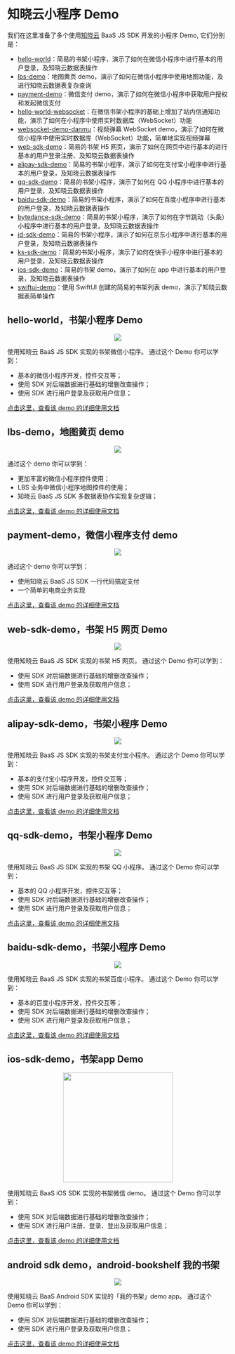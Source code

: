 # 知晓云小程序 Demo

我们在这里准备了多个使用[知晓云](https://cloud.minapp.com) BaaS JS SDK 开发的小程序 Demo, 它们分别是：

- [hello-world](hello-world/)：简易的书架小程序，演示了如何在微信小程序中进行基本的用户登录，及知晓云数据表操作
- [lbs-demo](lbs-demo/)：地图黄页 demo，演示了如何在微信小程序中使用地图功能，及进行知晓云数据表复杂查询
- [payment-demo](payment-demo/)：微信支付 demo，演示了如何在微信小程序中获取用户授权和发起微信支付
- [hello-world-websocket](hello-world-websocket/)：在微信书架小程序的基础上增加了站内信通知功能，演示了如何在小程序中使用实时数据库（WebSocket）功能
- [websocket-demo-danmu](websocket-demo-danmu/)：视频弹幕 WebSocket demo，演示了如何在微信小程序中使用实时数据库（WebSocket）功能，简单地实现视频弹幕
- [web-sdk-demo](web-sdk-demo/)：简易的书架 H5 网页，演示了如何在网页中进行基本的进行基本的用户登录注册、及知晓云数据表操作
- [alipay-sdk-demo](alipay-sdk-demo/)：简易的书架小程序，演示了如何在支付宝小程序中进行基本的用户登录，及知晓云数据表操作
- [qq-sdk-demo](qq-sdk-demo/)：简易的书架小程序，演示了如何在 QQ 小程序中进行基本的用户登录，及知晓云数据表操作
- [baidu-sdk-demo](baidu-sdk-demo/)：简易的书架小程序，演示了如何在百度小程序中进行基本的用户登录，及知晓云数据表操作
- [bytedance-sdk-demo](bytedance-sdk-demo/)：简易的书架小程序，演示了如何在字节跳动（头条）小程序中进行基本的用户登录，及知晓云数据表操作
- [jd-sdk-demo](jd-sdk-demo/)：简易的书架小程序，演示了如何在京东小程序中进行基本的用户登录，及知晓云数据表操作
- [ks-sdk-demo](ks-sdk-demo/)：简易的书架小程序，演示了如何在快手小程序中进行基本的用户登录，及知晓云数据表操作
- [ios-sdk-demo](ios-sdk-demo/)：简易的书架 demo，演示了如何在 app 中进行基本的用户登录，及知晓云数据表操作
- [swiftui-demo](swiftui-demo/)：使用 SwiftUI 创建的简易的书架列表 demo，演示了知晓云数据表简单操作


## hello-world，书架小程序 Demo

<p align="center"><img src="assets/hello-world.png" /></p>

使用知晓云 BaaS JS SDK 实现的书架微信小程序。
通过这个 Demo 你可以学到：

- 基本的微信小程序开发，控件交互等；
- 使用 SDK 对后端数据进行基础的增删改查操作；
- 使用 SDK 进行用户登录及获取用户信息；

[点击这里，查看该 demo 的详细使用文档](hello-world/README.md)


## lbs-demo，地图黄页 demo

<p align="center"><img src="assets/lbs-demo.png" /></p>

通过这个 demo 你可以学到：

- 更加丰富的微信小程序控件使用；
- LBS 业务中微信小程序地图控件的使用；
- 知晓云 BaaS JS SDK 多数据表协作实现复杂逻辑；

[点击这里，查看该 demo 的详细使用文档](lbs-demo/README.md)


## payment-demo，微信小程序支付 demo

<p align="center"><img src="assets/payment-demo.png" /></p>

通过这个 demo 你可以学到：

- 使用知晓云 BaaS JS SDK 一行代码搞定支付
- 一个简单的电商业务实现

[点击这里，查看该 demo 的详细使用文档](payment-demo/README.md)

## web-sdk-demo，书架 H5 网页 Demo

<p align="center"><img src="assets/web-sdk-demo.png" /></p>

使用知晓云 BaaS JS SDK 实现的书架 H5 网页。
通过这个 Demo 你可以学到：

- 使用 SDK 对后端数据进行基础的增删改查操作；
- 使用 SDK 进行用户登录及获取用户信息；

[点击这里，查看该 demo 的详细使用文档](web-sdk-demo/README.md)

## alipay-sdk-demo，书架小程序 Demo

<p align="center"><img src="assets/alipay-sdk-demo.png" /></p>

使用知晓云 BaaS JS SDK 实现的书架支付宝小程序。
通过这个 Demo 你可以学到：

- 基本的支付宝小程序开发，控件交互等；
- 使用 SDK 对后端数据进行基础的增删改查操作；
- 使用 SDK 进行用户登录及获取用户信息；

[点击这里，查看该 demo 的详细使用文档](alipay-sdk-demo/README.md)

## qq-sdk-demo，书架小程序 Demo

<p align="center"><img src="assets/qq-sdk-demo.png" /></p>

使用知晓云 BaaS JS SDK 实现的书架 QQ 小程序。
通过这个 Demo 你可以学到：

- 基本的 QQ 小程序开发，控件交互等；
- 使用 SDK 对后端数据进行基础的增删改查操作；
- 使用 SDK 进行用户登录及获取用户信息；

[点击这里，查看该 demo 的详细使用文档](qq-sdk-demo/README.md)

## baidu-sdk-demo，书架小程序 Demo

<p align="center"><img src="assets/baidu-sdk-demo.png" /></p>

使用知晓云 BaaS JS SDK 实现的书架百度小程序。
通过这个 Demo 你可以学到：

- 基本的百度小程序开发，控件交互等；
- 使用 SDK 对后端数据进行基础的增删改查操作；
- 使用 SDK 进行用户登录及获取用户信息；

[点击这里，查看该 demo 的详细使用文档](baidu-sdk-demo/README.md)


## ios-sdk-demo，书架app Demo

<p align="center"><img src="assets/ios-sdk-demo.png" width = "250" /></p>

使用知晓云 BaaS iOS SDK 实现的书架微信 demo。
通过这个 Demo 你可以学到：

- 使用 SDK 对后端数据进行基础的增删改查操作；
- 使用 SDK 进行用户注册、登录、登出及获取用户信息；

[点击这里，查看该 demo 的详细使用文档](ios-sdk-demo/README.md)


## android sdk demo，android-bookshelf 我的书架

<p align="center"><img src="assets/android_bookshelf.png" /></p>

使用知晓云 BaaS Android SDK 实现的「我的书架」demo app。
通过这个 Demo 你可以学到：

- 使用 SDK 对后端数据进行基础的增删改查操作；
- 使用 SDK 进行用户登录及获取用户信息；

[点击这里，查看该 demo 的详细使用文档](android/bookshelf/README.md)

